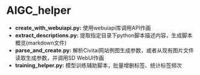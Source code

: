 # AIGC_helper
- **create_with_webuiapi.py:** 使用webuiapi库调用API作画
- **extract_descriptions.py:** 提取指定目录下python脚本描述内容，生成脚本概览(markdown文件)
- **parse_and_create.py:** 解析Civitai网站例图生成参数，或者从现有图片文件读取生成参数，并调用SD WebUI作画
- **training_helper.py:** 模型训练辅助脚本，批量增删标签、统计标签频次
